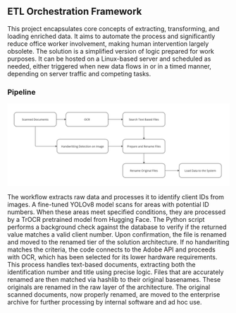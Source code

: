 ## ETL Orchestration Framework

This project encapsulates core concepts of extracting, transforming, and loading enriched data. It aims to automate the process and significantly reduce office worker involvement, making human intervention largely obsolete. The solution is a simplified version of logic prepared for work purposes. It can be hosted on a Linux-based server and scheduled as needed, either triggered when new data flows in or in a timed manner, depending on server traffic and competing tasks.

### Pipeline
<p align="center">
  <img src=https://raw.githubusercontent.com/rusinmt/portfolio/refs/heads/main/Airflow/Images/plan.jpg>
</p>
The workflow extracts raw data and processes it to identify client IDs from images. A fine-tuned YOLOv8 model scans for areas with potential ID numbers. When these areas meet specified conditions, they are processed by a TrOCR pretrained model from Hugging Face. The Python script performs a background check against the database to verify if the returned value matches a valid client number. Upon confirmation, the file is renamed and moved to the renamed tier of the solution architecture.
If no handwriting matches the criteria, the code connects to the Adobe API and proceeds with OCR, which has been selected for its lower hardware requirements. This process handles text-based documents, extracting both the identification number and title using precise logic.
Files that are accurately renamed are then matched via hashlib to their original basenames. These originals are renamed in the raw layer of the architecture. The original scanned documents, now properly renamed, are moved to the enterprise archive for further processing by internal software and ad hoc use.
